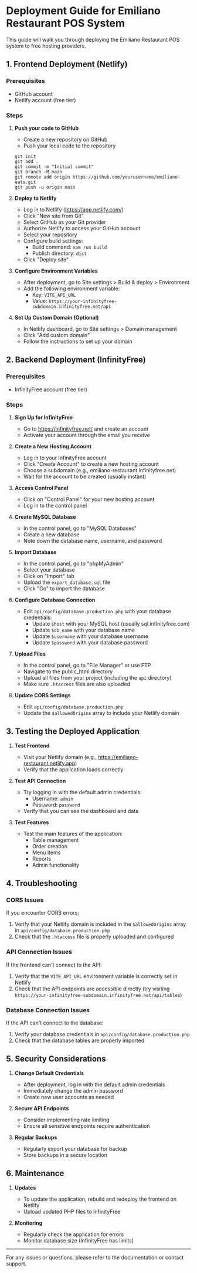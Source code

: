# Deployment Guide for Emiliano Restaurant POS System

This guide will walk you through deploying the Emiliano Restaurant POS system to free hosting providers.

## 1. Frontend Deployment (Netlify)

### Prerequisites

- GitHub account
- Netlify account (free tier)

### Steps

1. **Push your code to GitHub**

   - Create a new repository on GitHub
   - Push your local code to the repository

   ```
   git init
   git add .
   git commit -m "Initial commit"
   git branch -M main
   git remote add origin https://github.com/yourusername/emiliano-eats.git
   git push -u origin main
   ```

2. **Deploy to Netlify**

   - Log in to Netlify (https://app.netlify.com/)
   - Click "New site from Git"
   - Select GitHub as your Git provider
   - Authorize Netlify to access your GitHub account
   - Select your repository
   - Configure build settings:
     - Build command: `npm run build`
     - Publish directory: `dist`
   - Click "Deploy site"

3. **Configure Environment Variables**

   - After deployment, go to Site settings > Build & deploy > Environment
   - Add the following environment variable:
     - Key: `VITE_API_URL`
     - Value: `https://your-infinityfree-subdomain.infinityfree.net/api`

4. **Set Up Custom Domain (Optional)**
   - In Netlify dashboard, go to Site settings > Domain management
   - Click "Add custom domain"
   - Follow the instructions to set up your domain

## 2. Backend Deployment (InfinityFree)

### Prerequisites

- InfinityFree account (free tier)

### Steps

1. **Sign Up for InfinityFree**

   - Go to https://infinityfree.net/ and create an account
   - Activate your account through the email you receive

2. **Create a New Hosting Account**

   - Log in to your InfinityFree account
   - Click "Create Account" to create a new hosting account
   - Choose a subdomain (e.g., emiliano-restaurant.infinityfree.net)
   - Wait for the account to be created (usually instant)

3. **Access Control Panel**

   - Click on "Control Panel" for your new hosting account
   - Log in to the control panel

4. **Create MySQL Database**

   - In the control panel, go to "MySQL Databases"
   - Create a new database
   - Note down the database name, username, and password

5. **Import Database**

   - In the control panel, go to "phpMyAdmin"
   - Select your database
   - Click on "Import" tab
   - Upload the `export_database.sql` file
   - Click "Go" to import the database

6. **Configure Database Connection**

   - Edit `api/config/database.production.php` with your database credentials:
     - Update `$host` with your MySQL host (usually sql.infinityfree.com)
     - Update `$db_name` with your database name
     - Update `$username` with your database username
     - Update `$password` with your database password

7. **Upload Files**

   - In the control panel, go to "File Manager" or use FTP
   - Navigate to the public_html directory
   - Upload all files from your project (including the `api` directory)
   - Make sure `.htaccess` files are also uploaded

8. **Update CORS Settings**
   - Edit `api/config/database.production.php`
   - Update the `$allowedOrigins` array to include your Netlify domain

## 3. Testing the Deployed Application

1. **Test Frontend**

   - Visit your Netlify domain (e.g., https://emiliano-restaurant.netlify.app)
   - Verify that the application loads correctly

2. **Test API Connection**

   - Try logging in with the default admin credentials:
     - Username: `admin`
     - Password: `password`
   - Verify that you can see the dashboard and data

3. **Test Features**
   - Test the main features of the application:
     - Table management
     - Order creation
     - Menu items
     - Reports
     - Admin functionality

## 4. Troubleshooting

### CORS Issues

If you encounter CORS errors:

1. Verify that your Netlify domain is included in the `$allowedOrigins` array in `api/config/database.production.php`
2. Check that the `.htaccess` file is properly uploaded and configured

### API Connection Issues

If the frontend can't connect to the API:

1. Verify that the `VITE_API_URL` environment variable is correctly set in Netlify
2. Check that the API endpoints are accessible directly (try visiting `https://your-infinityfree-subdomain.infinityfree.net/api/tables`)

### Database Connection Issues

If the API can't connect to the database:

1. Verify your database credentials in `api/config/database.production.php`
2. Check that the database tables are properly imported

## 5. Security Considerations

1. **Change Default Credentials**

   - After deployment, log in with the default admin credentials
   - Immediately change the admin password
   - Create new user accounts as needed

2. **Secure API Endpoints**

   - Consider implementing rate limiting
   - Ensure all sensitive endpoints require authentication

3. **Regular Backups**
   - Regularly export your database for backup
   - Store backups in a secure location

## 6. Maintenance

1. **Updates**

   - To update the application, rebuild and redeploy the frontend on Netlify
   - Upload updated PHP files to InfinityFree

2. **Monitoring**
   - Regularly check the application for errors
   - Monitor database size (InfinityFree has limits)

---

For any issues or questions, please refer to the documentation or contact support.
